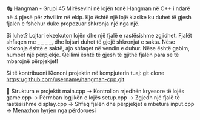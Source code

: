 🎭 Hangman - Grupi 45
Mirësevini në lojën tonë Hangman në C++ i ndarë në 4 pjesë për zhvillim në ekip. Kjo është një lojë klasike ku duhet të gjesh fjalën e fshehur duke propozuar shkronja një nga një.

Si luhet?
Lojtari ekzekuton lojën dhe një fjalë e rastësishme zgjidhet.
Fjalët shfaqen me _ _ _ _, dhe lojtari duhet të gjejë shkronjat e sakta.
Nëse shkronja është e saktë, ajo shfaqet në vendin e duhur.
Nëse është gabim, humbet një përpjekje.
Qëllimi është të gjesh të gjithë fjalën para se të mbarojnë përpjekjet!

 

Si të kontribuoni Klononi projektin në kompjuterin tuaj:
git clone https://github.com/username/hangman-cpp.git 

📂 Struktura e projektit
main.cpp → Kontrollon rrjedhën kryesore të lojës
game.cpp → Përmban logjikën e lojës
setup.cpp → Zgjedh një fjalë të rastësishme
display.cpp → Shfaq fjalën dhe përpjekjet e mbetura
input.cpp → Menaxhon hyrjen nga përdoruesi




